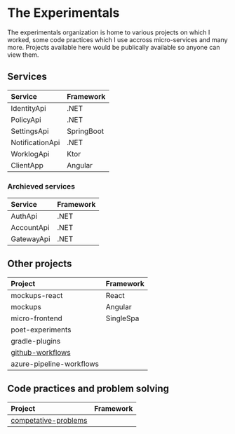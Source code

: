 # The Experimentals

The experimentals organization is home to various projects on which I worked, some code practices which I use accross micro-services and many more.
Projects available here would be publically available so anyone can view them.

## Services

| Service | Framework |
| :-- | :-- |
| IdentityApi | .NET |
| PolicyApi | .NET |
| SettingsApi | SpringBoot |
| NotificationApi | .NET |
| WorklogApi | Ktor |
| ClientApp | Angular |

### Archieved services

| Service | Framework |
| :-- | :-- |
| AuthApi | .NET |
| AccountApi | .NET |
| GatewayApi | .NET |

## Other projects

| Project | Framework |
| :-- | :-- |
| mockups-react | React |
| mockups | Angular |
| micro-frontend | SingleSpa |
| poet-experiments | |
| gradle-plugins | |
| [github-workflows](https://github.com/the-experimentals/github-workflows) | |
| azure-pipeline-workflows | |

## Code practices and problem solving
| Project | Framework |
| :-- | :-- |
| [competative-problems](https://github.com/the-experimentals/competative-problems) | |
